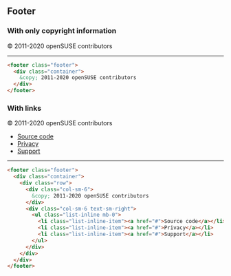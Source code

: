 ## Footer

### With only copyright information

<footer class="footer">
  <div class="container">
    &copy; 2011-2020 openSUSE contributors
  </div>
</footer>

---

```html
<footer class="footer">
  <div class="container">
    &copy; 2011-2020 openSUSE contributors
  </div>
</footer>
```

### With links

<footer class="footer">
  <div class="container">
    <div class="row">
      <div class="col-sm-6">
        &copy; 2011-2020 openSUSE contributors
      </div>
      <div class="col-sm-6 text-sm-right">
        <ul class="list-inline mb-0">
          <li class="list-inline-item"><a href="#">Source code</a></li>
          <li class="list-inline-item"><a href="#">Privacy</a></li>
          <li class="list-inline-item"><a href="#">Support</a></li>
        </ul>
      </div>
    </div>
  </div>
</footer>

---

```html
<footer class="footer">
  <div class="container">
    <div class="row">
      <div class="col-sm-6">
        &copy; 2011-2020 openSUSE contributors
      </div>
      <div class="col-sm-6 text-sm-right">
        <ul class="list-inline mb-0">
          <li class="list-inline-item"><a href="#">Source code</a></li>
          <li class="list-inline-item"><a href="#">Privacy</a></li>
          <li class="list-inline-item"><a href="#">Support</a></li>
        </ul>
      </div>
    </div>
  </div>
</footer>
```
